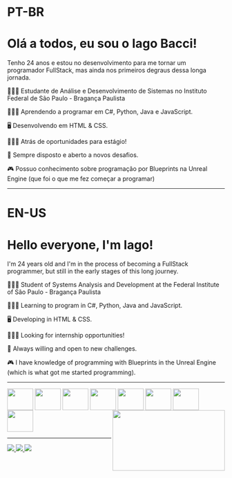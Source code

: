 <h1>PT-BR</h1>

<div>
  <h1>Olá a todos, eu sou o Iago Bacci!</h1>
</div>
<div>
  <p> Tenho 24 anos e estou no desenvolvimento para me tornar um programador FullStack, mas ainda nos primeiros degraus dessa longa jornada. </p>
  <p>👨🏻‍🎓 Estudante de Análise e Desenvolvimento de Sistemas no Instituto Federal de São Paulo - Bragança Paulista</p>
  <p>👨🏻‍💻 Aprendendo a programar em C#, Python, Java e JavaScript.</p>
  <p>🖥 Desenvolvendo em HTML & CSS.</p>
  <p>🕵🏻‍♂️ Atrás de oportunidades para estágio!</p>
  <p>🌟 Sempre disposto e aberto a novos desafios.</p>
  <p>🎮 Possuo conhecimento sobre programação por Blueprints na Unreal Engine (que foi o que me fez começar a programar)</p><hr>
</div>
<h1>EN-US</h1>
<div>
  <h1>Hello everyone, I'm Iago!</h1>
</div>
<div>
  <p>I'm 24 years old and I'm in the process of becoming a FullStack programmer, but still in the early stages of this long journey.</p>
  <p>👨🏻‍🎓 Student of Systems Analysis and Development at the Federal Institute of São Paulo - Bragança Paulista</p>
  <p>👨🏻‍💻 Learning to program in C#, Python, Java and JavaScript.</p>
  <p>🖥 Developing in HTML & CSS.</p>
  <p>🕵🏻‍♂️ Looking for internship opportunities!</p>
  <p>🌟 Always willing and open to new challenges.</p>
  <p>🎮 I have knowledge of programming with Blueprints in the Unreal Engine (which is what got me started programming).</p><hr>
</div>
<div>
  <img align="center" height="50" width="60" src="https://cdn.jsdelivr.net/gh/devicons/devicon/icons/c/c-original.svg" />
  <img align="center" height="50" width="60" src="https://cdn.jsdelivr.net/gh/devicons/devicon@latest/icons/csharp/csharp-original.svg" />   
  <img align="center" height="50" width="60" src="https://cdn.jsdelivr.net/gh/devicons/devicon/icons/html5/html5-original.svg" />
  <img align="center" height="50" width="60" src="https://cdn.jsdelivr.net/gh/devicons/devicon/icons/css3/css3-original.svg" />
  <img align="center" height="50" width="60" src="https://cdn.jsdelivr.net/gh/devicons/devicon/icons/javascript/javascript-original.svg" />
  <img align="center" height="50" width="60" src="https://cdn.jsdelivr.net/gh/devicons/devicon/icons/python/python-original.svg" />
  <img align="center" height="50" width="60" src="https://cdn.jsdelivr.net/gh/devicons/devicon@latest/icons/react/react-original-wordmark.svg" />
  <img align="center" height="50" width="60" src="https://cdn.jsdelivr.net/gh/devicons/devicon/icons/unrealengine/unrealengine-original.svg" /> 
  <img align="right" height="140" width="260" src="https://i.pinimg.com/originals/e4/26/70/e426702edf874b181aced1e2fa5c6cde.gif">
  <hr>
</div>
<div>
  <a href="mailto:bacci.iago@hotmail.com" target="_blank"><img src="https://img.shields.io/badge/Gmail-D14836?style=for-the-badge&logo=gmail&logoColor=white" target="_blank">
  <a href="https://github.com/IagoBacci" target="_blank"><img src="https://img.shields.io/badge/GitHub-100000?style=for-the-badge&logo=github&logoColor=white" target="_blank">
  <a href="https://www.linkedin.com/in/iago-felipe-steigleder-bacci-6a03271a1/" target="_blank"><img src="https://img.shields.io/badge/LinkedIn-0077B5?style=for-the-badge&logo=linkedin&logoColor=white" target="_blank">
</div>
<div>

</div>
